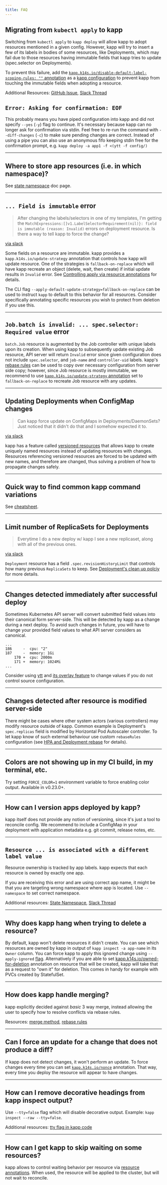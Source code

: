 ```yaml
---
title: FAQ
---
```


## Migrating from `kubectl apply` to kapp

Switching from `kubectl apply` to `kapp deploy` will allow kapp to adopt resources mentioned in a given config. 
However, kapp will try to insert a few of its labels in bodies of some resources, like Deployments, which may fail due to those resources having immutable fields that kapp tries to update (spec.selector on Deployments). 

To prevent this failure, add the [`kapp.k14s.io/disable-default-label-scoping-rules: ""` annotation](config.md#labelscopingrules) as a [kapp configuration](config.md) to prevent kapp from touching the immutable fields when adopting a resource.

Additional Resources: [GitHub Issue](https://github.com/carvel-dev/kapp/issues/204), [Slack Thread](https://kubernetes.slack.com/archives/CH8KCCKA5/p1606079730457700)

## `Error: Asking for confirmation: EOF`

This probably means you have piped configuration into kapp and did not specify `--yes` (`-y`) flag to continue. It's necessary because kapp can no longer ask for confirmation via stdin. Feel free to re-run the command with `--diff-changes` (`-c`) to make sure pending changes are correct. Instead of using a pipe you can also use an anonymous fifo keeping stdin free for the confirmation prompt, e.g. `kapp deploy -a app1 -f <(ytt -f config/)`

---
## Where to store app resources (i.e. in which namespace)?

See [state namespace](state-namespace.md) doc page.

---
## `... Field is immutable` error

> After changing the labels/selectors in one of my templates, I'm getting the `MatchExpressions:[]v1.LabelSelectorRequirement(nil)}: field is immutable (reason: Invalid)` errors on deployment resource. Is there a way to tell kapp to force the change?

[via slack](https://kubernetes.slack.com/archives/CH8KCCKA5/p1565600090224400)

Some fields on a resource are immutable. kapp provides a `kapp.k14s.io/update-strategy` annotation that controls how kapp will update resource. One of the strategies is `fallback-on-replace` which will have kapp recreate an object (delete, wait, then create) if initial update results in `Invalid` error. See [Controlling apply via resource annotations](apply.md#controlling-apply-via-resource-annotations) for details.

The CLI flag `--apply-default-update-strategy=fallback-on-replace` can be used to instruct `kapp` to default to this behavior for all resources. Consider specifically annotating specific resources you wish to protect from deletion if you use this.

---
## `Job.batch is invalid: ... spec.selector: Required value` error

`batch.Job` resource is augmented by the Job controller with unique labels upon its creation. When using kapp to subsequently update existing Job resource, API server will return `Invalid` error since given configuration does not include `spec.selector`, and `job-name` and `controller-uid` labels. kapp's [rebase rules](config.md#rebaserules) can be used to copy over necessary configuration from server side copy; however, since Job resource is mostly immutable, we recommend to use [`kapp.k14s.io/update-strategy` annotation](apply.md#kappk14sioupdate-strategy) set to `fallback-on-replace` to recreate Job resource with any updates.

---
## Updating Deployments when ConfigMap changes

> Can kapp force update on ConfigMaps in Deployments/DaemonSets? Just noticed that it didn't do that and I somehow expected it to.

[via slack](https://kubernetes.slack.com/archives/CH8KCCKA5/p1565624685226400)

kapp has a feature called [versioned resources](diff.md#versioned-resources) that allows kapp to create uniquely named resources instead of updating resources with changes. Resources referencing versioned resources are forced to be updated with new names, and therefore are changed, thus solving a problem of how to propagate changes safely.

---
## Quick way to find common kapp command variations

See [cheatsheet](cheatsheet.md).

---
## Limit number of ReplicaSets for Deployments

> Everytime I do a new deploy w/ kapp I see a new replicaset, along with all of the previous ones.

[via slack](https://kubernetes.slack.com/archives/CH8KCCKA5/p1565887856281400)

`Deployment` resource has a field `.spec.revisionHistoryLimit` that controls how many previous `ReplicaSets` to keep. See [Deployment's clean up polciy](https://kubernetes.io/docs/concepts/workloads/controllers/deployment/#clean-up-policy) for more details.

---
## Changes detected immediately after successful deploy

Sometimes Kubernetes API server will convert submitted field values into their canonical form server-side. This will be detected by kapp as a change during a next deploy. To avoid such changes in future, you will have to change your provided field values to what API server considers as canonical.

```
...
186     -  cpu: "2"
187     -  memory: 1Gi
    170 +  cpu: 2000m
    171 +  memory: 1024Mi
...
```

Consider using [ytt](/ytt) and [its overlay feature](/ytt/docs/latest/lang-ref-ytt-overlay/) to change values if you do not control source configuration.

---
## Changes detected after resource is modified server-side

There might be cases where other system actors (various controllers) may modify resource outside of kapp. Common example is Deployment's `spec.replicas` field is modified by Horizontal Pod Autoscaler controller. To let kapp know of such external behaviour use custom `rebaseRules` configuration (see [HPA and Deployment rebase](hpa-deployment-rebase.md) for details).

---
## Colors are not showing up in my CI build, in my terminal, etc.

Try setting `FORCE_COLOR=1` environment variable to force enabling color output. Available in v0.23.0+.

---
## How can I version apps deployed by kapp?

kapp itself does not provide any notion of versioning, since it's just a tool to reconcile config. We recommend to include a ConfigMap in your deployment with application metadata e.g. git commit, release notes, etc.

---
## `Resource ... is associated with a different label value`

Resource ownership is tracked by app labels. kapp expects that each resource is owned by exactly one app.

If you are receiving this error and are using correct app name, it might be that you are targeting wrong namespace where app is located. Use `--namespace` to set correct namespace.

Additional resources: [State Namespace](state-namespace.md), [Slack Thread](https://kubernetes.slack.com/archives/CH8KCCKA5/p1589264289257000)

---
## Why does kapp hang when trying to delete a resource?

By default, kapp won't delete resources it didn't create. You can see which resources are owned by kapp in output of `kapp inspect -a app-name` in its `Owner` column. You can force kapp to apply this ignored change using `--apply-ignored` [flag](apply.md#controlling-apply-via-deploy-flags). Alternatively if you are able to set [kapp.k14s.io/owned-for-deletion](apply.md#kappk14sioowned-for-deletion) annotation on resource that will be created, kapp will take that as a request to "own it" for deletion. This comes in handy for example with PVCs created by StatefulSet.

---
## How does kapp handle merging?

kapp explicitly decided against _basic_ 3 way merge, instead allowing the user to specify how to resolve conflicts via rebase rules.

Resources: [merge method](merge-method.md), [rebase rules](config.md#rebaserules)

---
## Can I force an update for a change that does not produce a diff?

If kapp does not detect changes, it won't perform an update. To force changes every time you can set [`kapp.k14s.io/nonce`](apply.md#kappk14siononce) annotation. That way, every time you deploy the resource will appear to have changes.

---
## How can I remove decorative headings from kapp inspect output?

Use `--tty=false` flag which will disable decorative output. Example: `kapp inspect --raw --tty=false`.

Additional resources: [tty flag in kapp code](https://github.com/carvel-dev/kapp/blob/3f3e207d7198cdedd6985761ecb0d9616a84e305/pkg/kapp/cmd/ui_flags.go#L20)

---
## How can I get kapp to skip waiting on some resources?

kapp allows to control waiting behavior per resource via [resource annotations](apply-waiting.md#controlling-waiting-via-resource-annotations). When used, the resource will be applied to the cluster, but will not wait to reconcile.
